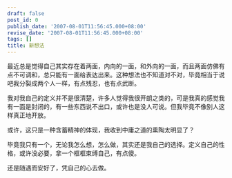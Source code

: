 ```yaml
---
draft: false
post_id: 0
publish_date: '2007-08-01T11:56:45.000+08:00'
revise_date: '2007-08-01T11:56:45.000+08:00'
tags: []
title: 新想法
---
```


最近总是觉得自己其实存在着两面，内向的一面，和外向的一面，而且两面仿佛有点不可调和，总只能有一面给表达出来。这种想法也不知道对不对，毕竟相当于说吧我分裂成两个人一样，有点残忍，也有点武断。

我对我自己的定义并不是很清楚，许多人觉得我很开朗之类的，可是我真的感觉我有一面是封闭的，有一些东西说不出口，或许也是没人可说。但我毕竟不像别人这样真正地开放。

或许，这只是一种含蓄精神的体现，我收到中庸之道的熏陶太明显了？

毕竟我只有一个，无论我怎么想，怎么做，其实还是我自己的选择。定义自己的性格，或许没必要，拿一个框框束缚自己，有点傻。

还是随遇而安好了，凭自己的心去做。
